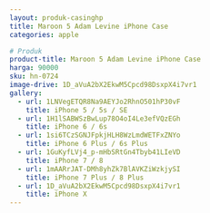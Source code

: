 ```yaml
---
layout: produk-casinghp
title: Maroon 5 Adam Levine iPhone Case
categories: apple

# Produk
product-title: Maroon 5 Adam Levine iPhone Case
harga: 90000
sku: hn-0724
image-drive: 1D_aVuA2bX2EkwM5Cpcd98DsxpX4i7vr1
gallery:
  - url: 1LNVegETQR8Na9AEYJo2RhnO501hP30vF
    title: iPhone 5 / 5s / SE
  - url: 1H1lSABWSzBwLup78O4oI4Le3efVQzEGh
    title: iPhone 6 / 6s
  - url: 1si6TCzSGNJFpkjHLH8WzLmdWETFxZNYo
    title: iPhone 6 Plus / 6s Plus
  - url: 1GuKyfLVj4_p-mHbSRtGn4Tbyb41LIeVD
    title: iPhone 7 / 8
  - url: 1mAARrJAT-DMh8yhZk7BlAVKZiWzkjySI
    title: iPhone 7 Plus / 8 Plus
  - url: 1D_aVuA2bX2EkwM5Cpcd98DsxpX4i7vr1
    title: iPhone X
---
```

